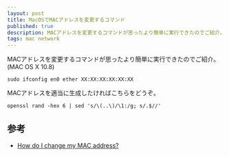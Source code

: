 ```yaml
---
layout: post
title: MacOSでMACアドレスを変更するコマンド
published: true
description: MACアドレスを変更するコマンドが思ったより簡単に実行できたのでご紹介。(MAC OS X 10.8)
tags: mac network
---
```


MACアドレスを変更するコマンドが思ったより簡単に実行できたのでご紹介。(MAC OS X 10.8)

    sudo ifconfig en0 ether XX:XX:XX:XX:XX:XX

MACアドレスを適当に生成したければこちらをどうぞ。

    openssl rand -hex 6 | sed 's/\(..\)/\1:/g; s/.$//'

参考
-----
* [How do I change my MAC address?](http://whatismyipaddress.com/change-mac)
